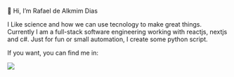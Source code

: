 👋 Hi, I’m Rafael de Alkmim Dias

I Like science and how we can use tecnology to make great things. 
Currently I am a full-stack software engineering working with reactjs, nextjs and c#. Just for fun or small automation, I create some python script.

If you want, you can find me in:

[<img src="https://img.shields.io/badge/linkedin-%230077B5.svg?&style=for-the-badge&logo=linkedin&logoColor=white" />](https://www.linkedin.com/in/rafael-a-dias/) 

